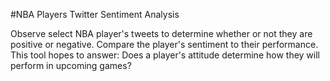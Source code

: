#NBA Players Twitter Sentiment Analysis

Observe select NBA player's tweets to determine whether or not they are positive or negative. Compare the player's sentiment to their performance. This tool hopes to answer: Does a player's attitude determine how they will perform in upcoming games?